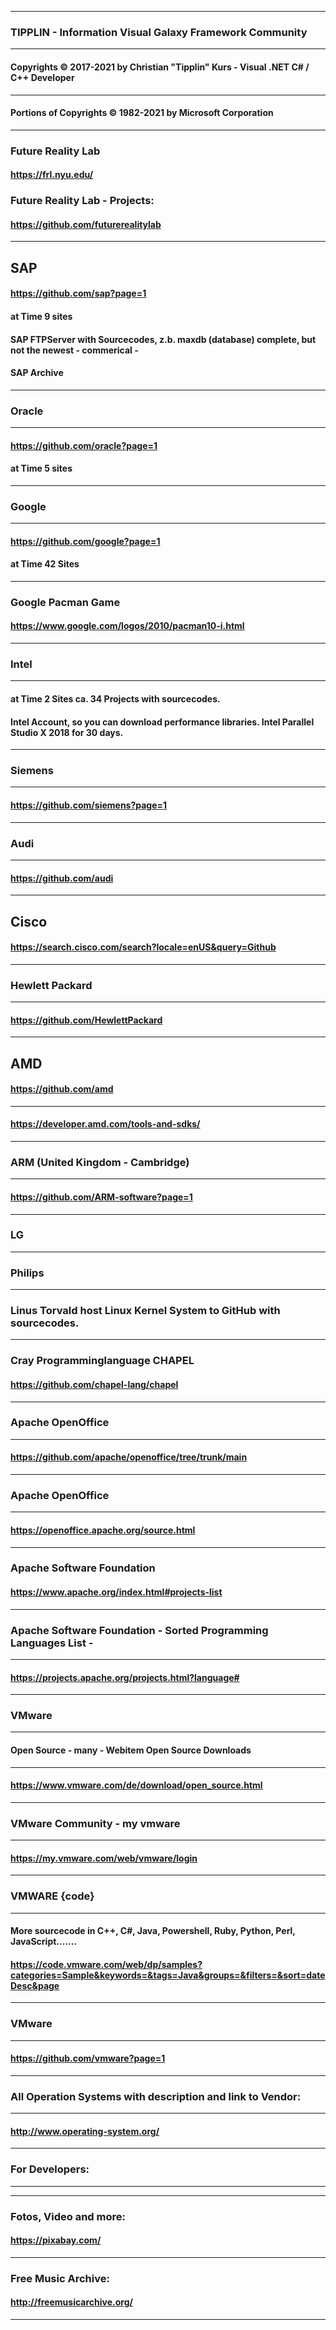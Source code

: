 ----
### TIPPLIN - Information                  Visual Galaxy Framework Community 
----
#### Copyrights © 2017-2021 by Christian "Tipplin" Kurs - Visual .NET C# / C++ Developer
----
#### Portions of Copyrights © 1982-2021 by Microsoft Corporation 
----
### Future Reality Lab

#### https://frl.nyu.edu/

### Future Reality Lab - Projects:

#### https://github.com/futurerealitylab

----
## SAP

#### https://github.com/sap?page=1
#### at Time 9 sites
#### SAP FTPServer with Sourcecodes, z.b. maxdb (database) complete, but not the newest - commerical -
#### SAP Archive

----
### Oracle
----
#### https://github.com/oracle?page=1
#### at Time 5 sites
----
### Google
----
#### https://github.com/google?page=1
#### at Time 42 Sites
----
### Google Pacman Game 
#### https://www.google.com/logos/2010/pacman10-i.html

----
### Intel
----
#### at Time 2 Sites ca. 34 Projects with sourcecodes.
#### Intel Account, so you can download performance libraries. Intel Parallel Studio X 2018 for 30 days.
----
### Siemens 
----
#### https://github.com/siemens?page=1
----
### Audi
----
#### https://github.com/audi
----
Cisco 
----
#### https://search.cisco.com/search?locale=enUS&query=Github
----
### Hewlett Packard
----
#### https://github.com/HewlettPackard
----
AMD
----
#### https://github.com/amd
----
#### https://developer.amd.com/tools-and-sdks/
----
### ARM (United Kingdom - Cambridge)
----
#### https://github.com/ARM-software?page=1
----
### LG

----
### Philips
----
### Linus Torvald host Linux Kernel System to GitHub with sourcecodes.

----
### Cray Programminglanguage CHAPEL 
#### https://github.com/chapel-lang/chapel
----
### Apache OpenOffice
----
#### https://github.com/apache/openoffice/tree/trunk/main
----
### Apache OpenOffice
----
#### https://openoffice.apache.org/source.html
----
### Apache Software Foundation
#### https://www.apache.org/index.html#projects-list
----
### Apache Software Foundation - Sorted Programming Languages List -
----
#### https://projects.apache.org/projects.html?language#
----
### VMware
----
#### Open Source - many - Webitem Open Source  Downloads
----
#### https://www.vmware.com/de/download/open_source.html
----
### VMware Community - my vmware
----
#### https://my.vmware.com/web/vmware/login
----
### VMWARE {code}
----
#### More sourcecode in C++, C#, Java, Powershell, Ruby, Python, Perl, JavaScript.......
#### https://code.vmware.com/web/dp/samples?categories=Sample&keywords=&tags=Java&groups=&filters=&sort=dateDesc&page
----
### VMware
----
#### https://github.com/vmware?page=1
----
### All Operation Systems with description and link to Vendor:
----
#### http://www.operating-system.org/
----
### For Developers:
----


----
### Fotos, Video and more:
#### https://pixabay.com/
----
### Free Music Archive:
#### http://freemusicarchive.org/
----

























